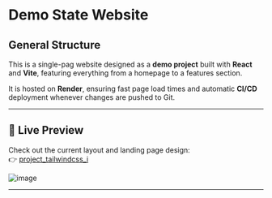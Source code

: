 # Demo State Website

## General Structure

This is a single-pag website designed as a **demo project** built with **React** and **Vite**, featuring everything from a homepage to a features section.

It is hosted on **Render**, ensuring fast page load times and automatic **CI/CD** deployment whenever changes are pushed to Git.

---

## 🔗 Live Preview

Check out the current layout and landing page design:  
👉 [project_tailwindcss_i](https://nevinas-project-i.onrender.com/)

![image](https://github.com/user-attachments/assets/2956e8c6-b895-4ff0-9b45-31f30151b3e2)

---
